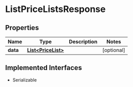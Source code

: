 

# ListPriceListsResponse


## Properties

| Name | Type | Description | Notes |
|------------ | ------------- | ------------- | -------------|
|**data** | [**List&lt;PriceList&gt;**](PriceList.md) |  |  [optional] |


## Implemented Interfaces

* Serializable


